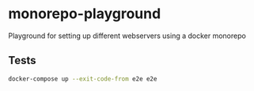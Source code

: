 # monorepo-playground
Playground for setting up different webservers using a docker monorepo

## Tests

```bash
docker-compose up --exit-code-from e2e e2e
```

